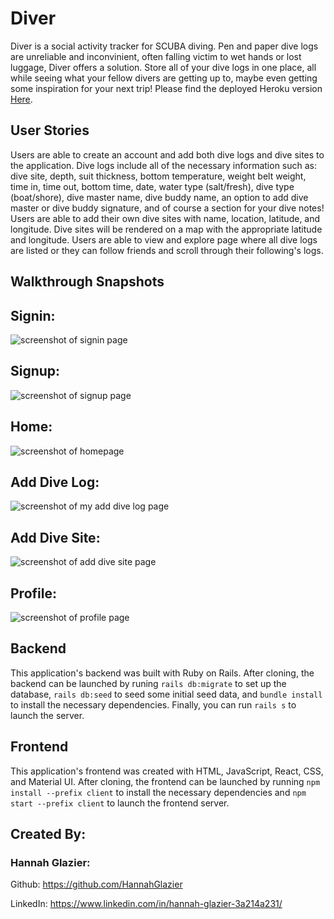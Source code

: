 # Diver
Diver is a social activity tracker for SCUBA diving. Pen and paper dive logs are unreliable and inconvinient, often falling victim to wet hands or lost luggage, Diver offers a solution. Store all of your dive logs in one place, all while seeing what your fellow divers are getting up to, maybe even getting some inspiration for your next trip! Please find the deployed Heroku version [Here](https://diverr.herokuapp.com/).

## User Stories
Users are able to create an account and add both dive logs and dive sites to the application. Dive logs include all of the necessary information such as: dive site, depth, suit thickness, bottom temperature, weight belt weight, time in, time out, bottom time, date, water type (salt/fresh), dive type (boat/shore), dive master name, dive buddy name, an option to add dive master or dive buddy signature, and of course a section for your dive notes! Users are able to add their own dive sites with name, location, latitude, and longitude. Dive sites will be rendered on a map with the appropriate latitude and longitude. Users are able to view and explore page where all dive logs are listed or they can follow friends and scroll through their following's logs. 

## Walkthrough Snapshots

## Signin:
![screenshot of signin page](./public/images/signin.png)

## Signup:
![screenshot of signup page](./public/images/singup.png)

## Home:
![screenshot of homepage](./public/images/home.png)

## Add Dive Log:
![screenshot of my add dive log page](./public/images/addLog.png)

## Add Dive Site:
![screenshot of add dive site page](./public/images/addSite.png)

## Profile:
![screenshot of profile page](./public/images/profile.png)


## Backend
This application's backend was built with Ruby on Rails. After cloning, the backend can be launched by runing `rails db:migrate` to set up the database, `rails db:seed` to seed some initial seed data, and `bundle install` to install the necessary dependencies. Finally, you can run `rails s` to launch the server.

## Frontend
This application's frontend was created with HTML, JavaScript, React, CSS, and Material UI. After cloning, the frontend can be launched by running `npm install --prefix client` to install the necessary dependencies and `npm start --prefix client` to launch the frontend server. 

## Created By:

### Hannah Glazier:

Github: https://github.com/HannahGlazier

LinkedIn: https://www.linkedin.com/in/hannah-glazier-3a214a231/